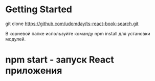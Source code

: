 # Getting Started

git clone https://github.com/udomday/ts-react-book-search.git

В корневой папке используйте команду npm install для установки модулей.

# npm start - запуск React приложения
